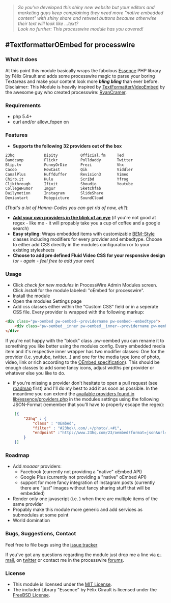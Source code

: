   
> *So you've developed this shiny new website but your editors and marketing guys keep complaining they need more "native embedded content" with shiny share and retweet buttons because otherwise their text will look like ...text?      
Look no further: This processwire module has you covered!*   


#TextformatterOEmbed for processwire
---


### What it does

At this point this module basically wraps the fabolous [Essence](https://github.com/felixgirault/essence) PHP library by Félix Girault and adds some processwire magic to parse your boring Textareas and make your content look more ***bling bling***  than ever before.  
Disclaimer: This Module is heavily inspired by [TextFormatterVideoEmbed](https://github.com/ryancramerdesign/TextformatterVideoEmbed) by the awesome guy who created processwire: [RyanCramer](http://www.ryancramer.com/).   

### Requirements
- php 5.4+
- curl and/or allow_fopen on

### Features

- **Supports the following 32 providers out of the box**
```html
23hq             Dipity          Official.fm     Ted
Bandcamp         Flickr          Polldaddy       Twitter
Blip.tv          FunnyOrDie      Prezi           Vhx
Cacoo            HowCast         Qik             Viddler
CanalPlus        Huffduffer      Revision3       Vimeo
Chirb.it         Hulu            Scribd          Yfrog
Clikthrough      Ifixit          Shoudio         Youtube
CollegeHumor     Imgur           Sketchfab
Dailymotion      Instagram       SlideShare
Deviantart       Mobypicture     SoundCloud
``` 
(*That's a lot of Hanna-Codes you can get rid of now, eh?*):   
- **[Add your own providers in the blink of an eye](#own)** (if you're not good at regex - like me - it will propably take you a cup of coffee and a google search) 
- **Easy styling**: Wraps embedded items with customizable [BEM-Style](http://www.integralist.co.uk/posts/maintainable-css-with-bem/) classes including modifiers for every provider and embedtype. Choose to either add CSS directly in the modules configuration or to your existing stylesheets 
- **Choose to add pre defined Fluid Video CSS for your responsive design** (*or - again - feel free to add your own*)

### Usage
- Click *check for new modules* in ProcessWire Admin Modules screen. Click *install* for the module labeled: "oEmbed for processwire".
- Install the module
- Open the modules Settings page
- Add css classes either within the "Custom CSS" field or in a seperate CSS file. Every provider is wrapped with the following markup:   
```html
<div class="pw-oembed pw-oembed--providername pw-oembed--embedtype">
	<div class="pw-oembed__inner pw-oembed__inner--providername pw-oembed--embedtype"></div>
</div>
```   
If you're not happy with the "block" class .pw-oembed you can rename it to something you like better using the modules config. Every embedded media item and it's respective inner wrapper has two modifier classes: One for the provider (i.e. youtube, twitter...) and one for the media type (one of photo, video, link or rich according to the [OEmbed specification](http://oembed.com/)). This should be enough classes to add some fancy icons, adjust widths per provider or whatever else you like to do.
- <a name="own"></a>If you're missing a provider don't hesitate to open a pull request (see [roadmap](#roadmap) first) and  I'll do my best to add it as soon as possible. In the meantime you can extend the [available providers found in lib/essence/providers.php](lib/essence/providers.php) in the modules settings using the following JSON-Format (remember that you'll have to properly escape the regex):
```json
	[{
		"23hq" : { 
			"class" : "OEmbed",
			"filter" : "#23hq\\.com/.+/photo/.+#i",
			"endpoint" :"http://www.23hq.com/23/oembed?format=json&url=%s"
		}
	}]
```



<a name="roadmap"></a>
### Roadmap

- Add *moaaar* providers: 
	- Facebook (currently not providing a "native" oEmbed API)
	- Google Plus (currently not providing a "native" oEmbed API)
	- support for more fancy integration of Instagram posts (currently there are "just" images without fancy sharing stuff that will be embedded)
- Render only one javascript (i.e. ) when there are multiple items of the same provider 
- Propably make this module more generic and add services as submodules at some point
- World domination

### Bugs, Suggestions, Contact
Feel free to file bugs using the [issue tracker](issues)

If you've got any questions regarding the module just drop me a line via  [e-mail](mailto:felix.wahner@neuwaerts.de), on [twitter](https://twitter.com/felixwahner)  or contact me in the processwire [forums](https://processwire.com/talk/user/934-felix/).


### License

- This module is licensed under the [MIT License](LICENSE.txt).
- The included Library "Essence" by Félix Girault is licensed under the [FreeBSD License](lib/essence/LICENSE.txt).


